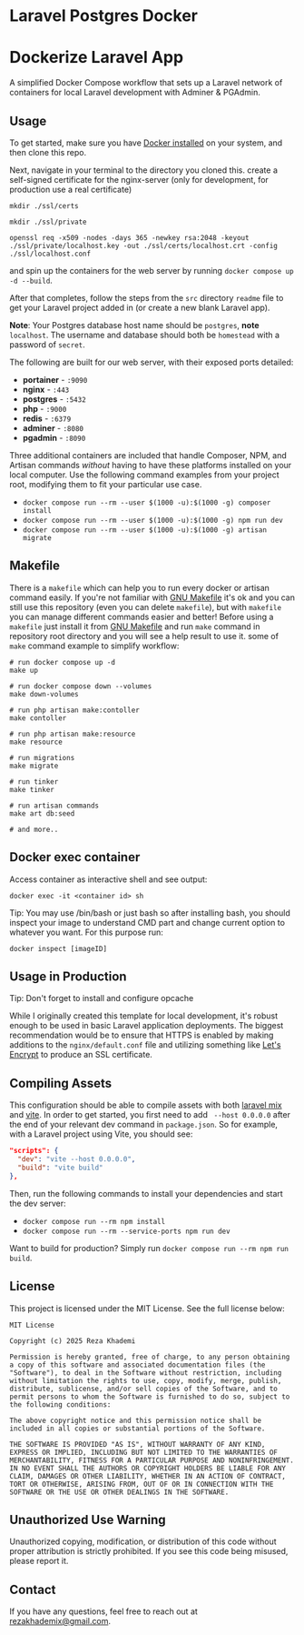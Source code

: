 # Laravel Postgres Docker

# Dockerize Laravel App

A simplified Docker Compose workflow that sets up a Laravel network of containers for local Laravel development with Adminer & PGAdmin.

## Usage

To get started, make sure you have [Docker installed](https://docs.docker.com/docker-for-mac/install/) on your system, and then clone this repo.

Next, navigate in your terminal to the directory you cloned this. 
create a self-signed certificate for the nginx-server (only for development, for production use a real certificate)

`mkdir ./ssl/certs`

`mkdir ./ssl/private`

`openssl req -x509 -nodes -days 365 -newkey rsa:2048 -keyout ./ssl/private/localhost.key -out ./ssl/certs/localhost.crt -config ./ssl/localhost.conf`

and spin up the containers for the web server by running `docker compose up -d --build`.

After that completes, follow the steps from the `src` directory `readme` file to get your Laravel project added in (or create a new blank Laravel app).

**Note**: Your Postgres database host name should be `postgres`, **note** `localhost`. The username and database should both be `homestead` with a password of `secret`.

The following are built for our web server, with their exposed ports detailed:

-   **portainer** - `:9090`
-   **nginx** - `:443`
-   **postgres** - `:5432`
-   **php** - `:9000`
-   **redis** - `:6379`
-   **adminer** - `:8080`
-   **pgadmin** - `:8090`

Three additional containers are included that handle Composer, NPM, and Artisan commands _without_ having to have these platforms installed on your local computer. Use the following command examples from your project root, modifying them to fit your particular use case.

-   `docker compose run --rm --user $(1000 -u):$(1000 -g) composer install`
-   `docker compose run --rm --user $(1000 -u):$(1000 -g) npm run dev`
-   `docker compose run --rm --user $(1000 -u):$(1000 -g) artisan migrate`

## Makefile

There is a `makefile` which can help you to run every docker or artisan command easily. If you're not familiar with [GNU Makefile](https://www.gnu.org/software/make/manual/make.html) it's ok and you can still use this repository (even you can delete `makefile`), but with `makefile` you can manage different commands easier and better! Before using a `makefile` just install it from [GNU Makefile](https://www.gnu.org/software/make/manual/make.html) and run `make` command in repository root directory and you will see a help result to use it. some of `make` command example to simplify workflow:

```
# run docker compose up -d
make up

# run docker compose down --volumes
make down-volumes

# run php artisan make:contoller
make contoller

# run php artisan make:resource
make resource

# run migrations
make migrate

# run tinker
make tinker

# run artisan commands
make art db:seed

# and more.. 
```

## Docker exec container

Access container as interactive shell and see output:

```
docker exec -it <container id> sh
```

Tip: You may use /bin/bash or just bash so after installing bash, you should inspect your image to understand CMD part and change current
option to whatever you want. For this purpose run:

```
docker inspect [imageID]
```

## Usage in Production

Tip: Don't forget to install and configure opcache

While I originally created this template for local development, it's robust enough to be used in basic Laravel application deployments. The biggest recommendation would be to ensure that HTTPS is enabled by making additions to the `nginx/default.conf` file and utilizing something like [Let's Encrypt](https://hub.docker.com/r/linuxserver/letsencrypt) to produce an SSL certificate.

## Compiling Assets

This configuration should be able to compile assets with both [laravel mix](https://laravel-mix.com/) and [vite](https://vitejs.dev/). In order to get started, you first need to add ` --host 0.0.0.0` after the end of your relevant dev command in `package.json`. So for example, with a Laravel project using Vite, you should see:

```json
"scripts": {
  "dev": "vite --host 0.0.0.0",
  "build": "vite build"
},
```

Then, run the following commands to install your dependencies and start the dev server:

-   `docker compose run --rm npm install`
-   `docker compose run --rm --service-ports npm run dev`

Want to build for production? Simply run `docker compose run --rm npm run build`.


## License
This project is licensed under the MIT License. See the full license below:

```
MIT License

Copyright (c) 2025 Reza Khademi

Permission is hereby granted, free of charge, to any person obtaining a copy of this software and associated documentation files (the "Software"), to deal in the Software without restriction, including without limitation the rights to use, copy, modify, merge, publish, distribute, sublicense, and/or sell copies of the Software, and to permit persons to whom the Software is furnished to do so, subject to the following conditions:

The above copyright notice and this permission notice shall be included in all copies or substantial portions of the Software.

THE SOFTWARE IS PROVIDED "AS IS", WITHOUT WARRANTY OF ANY KIND, EXPRESS OR IMPLIED, INCLUDING BUT NOT LIMITED TO THE WARRANTIES OF MERCHANTABILITY, FITNESS FOR A PARTICULAR PURPOSE AND NONINFRINGEMENT. IN NO EVENT SHALL THE AUTHORS OR COPYRIGHT HOLDERS BE LIABLE FOR ANY CLAIM, DAMAGES OR OTHER LIABILITY, WHETHER IN AN ACTION OF CONTRACT, TORT OR OTHERWISE, ARISING FROM, OUT OF OR IN CONNECTION WITH THE SOFTWARE OR THE USE OR OTHER DEALINGS IN THE SOFTWARE.
```

## Unauthorized Use Warning
Unauthorized copying, modification, or distribution of this code without proper attribution is strictly prohibited. If you see this code being misused, please report it.

## Contact
If you have any questions, feel free to reach out at rezakhademix@gmail.com.

